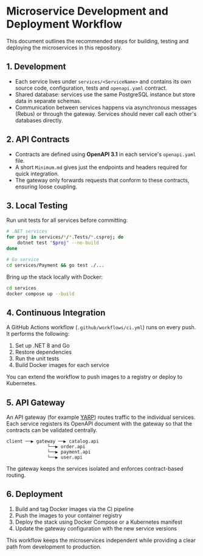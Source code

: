 # Microservice Development and Deployment Workflow

This document outlines the recommended steps for building, testing and deploying the microservices in this repository.

## 1. Development

- Each service lives under `services/<ServiceName>` and contains its own source code, configuration, tests and `openapi.yaml` contract.
- Shared database: services use the same PostgreSQL instance but store data in separate schemas.
- Communication between services happens via asynchronous messages (Rebus) or through the gateway. Services should never call each other's databases directly.

## 2. API Contracts

- Contracts are defined using **OpenAPI 3.1** in each service's `openapi.yaml` file.
- A short `Minimum.md` gives just the endpoints and headers required for quick integration.
- The gateway only forwards requests that conform to these contracts, ensuring loose coupling.

## 3. Local Testing

Run unit tests for all services before committing:

```bash
# .NET services
for proj in services/*/*.Tests/*.csproj; do
    dotnet test "$proj" --no-build
done

# Go service
cd services/Payment && go test ./...
```

Bring up the stack locally with Docker:

```bash
cd services
docker compose up --build
```

## 4. Continuous Integration

A GitHub Actions workflow (`.github/workflows/ci.yml`) runs on every push. It performs the following:

1. Set up .NET 8 and Go
2. Restore dependencies
3. Run the unit tests
4. Build Docker images for each service

You can extend the workflow to push images to a registry or deploy to Kubernetes.

## 5. API Gateway

An API gateway (for example [YARP](https://github.com/microsoft/reverse-proxy)) routes traffic to the individual services. Each service registers its OpenAPI document with the gateway so that the contracts can be validated centrally.

```
client ──▶ gateway ──▶ catalog.api
               └──▶ order.api
               └──▶ payment.api
               └──▶ user.api
```

The gateway keeps the services isolated and enforces contract-based routing.

## 6. Deployment

1. Build and tag Docker images via the CI pipeline
2. Push the images to your container registry
3. Deploy the stack using Docker Compose or a Kubernetes manifest
4. Update the gateway configuration with the new service versions

This workflow keeps the microservices independent while providing a clear path from development to production.

